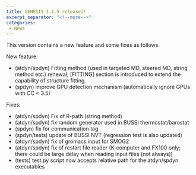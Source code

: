 ```yaml
---
title: GENESIS 1.1.5 released!
excerpt_separator: "<!--more-->"
categories:
 - News
---
```


This version contains a new feature and some fixes as follows.

New feature:

<!--more-->
-   (atdyn/spdyn) Fitting method (used in targeted MD, steered MD,
    string method etc.) renewal; \[FITTING\] section is introduced to
    extend the capability of structure fitting.
-   (spdyn) improve GPU detection mechanism (automatically ignore GPUs
    with CC \< 3.5)

Fixes:

-   (atdyn/spdyn) Fix of R-path (string method)
-   (atdyn/spdyn) fix random generator used in BUSSI thermostat/barostat
-   (spdyn) fix for communication tag
-   (spdyn/tests) update of BUSSI NVT (regression test is also updated)
-   (atdyn/spdyn) fix of gromacs input for SMOG2
-   (atdyn/spdyn) fix of restart file reader (K-computer and FX100 only;
    there could be large delay when reading input files (not always))
-   (tests) test.py script now accepts relative path for the atdyn/spdyn
    executables
